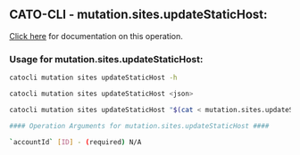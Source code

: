 
## CATO-CLI - mutation.sites.updateStaticHost:
[Click here](https://api.catonetworks.com/documentation/#mutation-mutation.sites.updateStaticHost) for documentation on this operation.

### Usage for mutation.sites.updateStaticHost:

```bash
catocli mutation sites updateStaticHost -h

catocli mutation sites updateStaticHost <json>

catocli mutation sites updateStaticHost "$(cat < mutation.sites.updateStaticHost.json)"

#### Operation Arguments for mutation.sites.updateStaticHost ####

`accountId` [ID] - (required) N/A    

